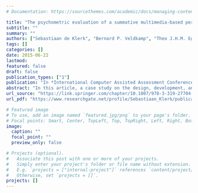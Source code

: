 ```yaml
---
# Documentation: https://sourcethemes.com/academic/docs/managing-content/

title: "The psychometric evaluation of a summative multimedia-based performance assessment"
subtitle: ""
summary: ""
authors: ["Sebastiaan de Klerk", "Bernard P. Veldkamp", "Theo J.H.M. Eggen"]
tags: []
categories: []
date: 2015-06-22
lastmod:
featured: false
draft: false
publication_types: ["1"]
publication: "In *International Computer Assisted Assessment Conference*"
abstract: "In this article, a case study on the design, development, and evaluationof a multimedia-based performance assessment (MBPA) for measuring confinedspace guards’ skills is presented. A confined space guard (CSG) supervises oper‐ations  that  are  carried  out  in  a  confined  space  (e.g.  a  tank  or  silo).  Currently,individuals  who  want  to  become  a  certified  CSG  in  The  Netherlands  have  toparticipate  in  a  one  day  training  program  and  have  to  pass  both  a  knowledge-based MC test and a practice-based performance-based assessment (PBA). Ourgoal is to measure the skills that are currently being assessed through the PBA,with  the  MBPA.  We  first  discuss  the  design  and  development  of  the  MBPA.Secondly, we present an empirical study which was used for assessing the qualityof  our  measurement  instrument.  A  representative  sample  of  55  CSG  students,who  had  just  completed  the  one  day  training  program,  has  subsequentlyperformed  in  the  MC  test,  and  then,  depending  on  the  condition  they  wereassigned, the PBA or the MBPA. We report the psychometric properties of theMBPA.  Furthermore,  using  correlations  and  regression  analysis,  we  make  anempirical comparison between students’ scores on the PBA and the MBPA. Theresults show that students’ scores on the PBA and the MBPA are significantlycorrelated and that students’ MBPA score is a good predictor for their score onthe  PBA.  In  the  discussion,  we  provide  implications  and  directions  for  futureresearch and practice into the field of MBPA."
url_source: "https://link.springer.com/chapter/10.1007/978-3-319-27704-2_1"
url_pdf: "https://www.researchgate.net/profile/Sebastiaan_Klerk/publication/300115005_The_Psychometric_Evaluation_of_a_Summative_Multimedia-Based_Performance_Assessment/links/571df97608aefa6488998120.pdf#page=11"

# Featured image
# To use, add an image named `featured.jpg/png` to your page's folder.
# Focal points: Smart, Center, TopLeft, Top, TopRight, Left, Right, BottomLeft, Bottom, BottomRight.
image:
  caption: ""
  focal_point: ""
  preview_only: false

# Projects (optional).
#   Associate this post with one or more of your projects.
#   Simply enter your project's folder or file name without extension.
#   E.g. `projects = ["internal-project"]` references `content/project/deep-learning/index.md`.
#   Otherwise, set `projects = []`.
projects: []
---
```

